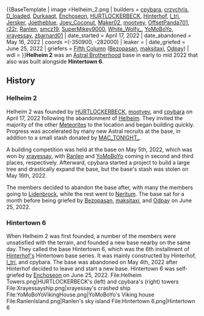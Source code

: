 {{BaseTemplate
| image =Helheim_2.png
| builders = [cpybara](https://2b2t.miraheze.org/wiki/cpybara), [crzychris](https://2b2t.miraheze.org/wiki/crzychris), [D_loaded](https://2b2t.miraheze.org/wiki/D_loaded), [Durkaaqt](https://2b2t.miraheze.org/wiki/Durkaaqt), [Enchoseon](https://2b2t.miraheze.org/wiki/Enchoseon), [HURTLOCKERBECK](https://2b2t.miraheze.org/wiki/HURTLOCKERBECK), [Hinterhof](https://2b2t.miraheze.org/wiki/Hinterhof), [I_tri](https://2b2t.miraheze.org/wiki/I_tri), [Jersker](https://2b2t.miraheze.org/wiki/Jersker), [Joetheblue](https://2b2t.miraheze.org/wiki/Joetheblue), [Joey_Coconut](https://2b2t.miraheze.org/wiki/Joey_Coconut), [Maker02](https://2b2t.miraheze.org/wiki/Maker02), [mootvey](https://2b2t.miraheze.org/wiki/mootvey), [OffsetPanda701](https://2b2t.miraheze.org/wiki/OffsetPanda701), [r22r](https://2b2t.miraheze.org/wiki/r22r), [Ranlen](https://2b2t.miraheze.org/wiki/Ranlen), [smcz19](https://2b2t.miraheze.org/wiki/smcz19), [SuperMikey9000](https://2b2t.miraheze.org/wiki/SuperMikey9000), [White_Wolfy_](https://2b2t.miraheze.org/wiki/White_Wolfy_), [YoMoBoYo](https://2b2t.miraheze.org/wiki/YoMoBoYo), [xrayessay](https://2b2t.miraheze.org/wiki/xrayessay), [zbarnard01](https://2b2t.miraheze.org/wiki/zbarnard01)
| date_started = April 17, 2022
| date_abandoned = May 16, 2022
| coords =(-350900, -282000)
| leaker =
| date_griefed = June 25, 2022
| griefers = [Fifth Column](https://2b2t.miraheze.org/wiki/Fifth_Column) ([Bezopasan](https://2b2t.miraheze.org/wiki/Bezopasan), [maksitaxi](https://2b2t.miraheze.org/wiki/maksitaxi), [Odpay](https://2b2t.miraheze.org/wiki/Odpay))
| wdl =
}}**Helheim 2** was an [Astral Brotherhood](https://2b2t.miraheze.org/wiki/Astral_Brotherhood) base in early to mid 2022 that also was built alongside **Hintertown 6**.
## History
### Helheim 2
Helheim 2 was founded by [HURTLOCKERBECK](https://2b2t.miraheze.org/wiki/HURTLOCKERBECK), [mootvey](https://2b2t.miraheze.org/wiki/mootvey), and [cpybara](https://2b2t.miraheze.org/wiki/cpybara) on April 17, 2022 following the abandonment of [Helheim](https://2b2t.miraheze.org/wiki/Astral_Brotherhood#Helheim_Franchise). They invited the majority of the other [Meteorites](https://2b2t.miraheze.org/wiki/Astral_Brotherhood#Ranks) to the location and began building quickly. Progress was accelerated by many new Astral recruits at the base, in addition to a small stash donated by [MAC_TONIGHT_](https://2b2t.miraheze.org/wiki/MAC_TONIGHT_).

A building competition was held at the base on May 5th, 2022, which was won by [xrayessay](https://2b2t.miraheze.org/wiki/xrayessay), with [Ranlen](https://2b2t.miraheze.org/wiki/Ranlen) and [YoMoBoYo](https://2b2t.miraheze.org/wiki/YoMoBoYo) coming in second and third places, respectively. Afterward, cpybara started a project to build a large tree and drastically expand the base, but the base's stash was stolen on May 16th, 2022.

The members decided to abandon the base after, with many the members going to [Lidenbrock](https://2b2t.miraheze.org/wiki/Lidenbrock), while the rest went to [Neritum](https://2b2t.miraheze.org/wiki/Astral_Brotherhood#Helheim_Franchise). The base sat for a month before being griefed by [Bezopasan](https://2b2t.miraheze.org/wiki/Bezopasan), [maksitaxi](https://2b2t.miraheze.org/wiki/maksitaxi), and [Odpay](https://2b2t.miraheze.org/wiki/Odpay) on June 25, 2022.

### Hintertown 6
When Helheim 2 was first founded, a number of the members were unsatisfied with the terrain, and founded a new base nearby on the same day. They called the base Hintertown 6, which was the 6th installment of [Hinterhof's](https://2b2t.miraheze.org/wiki/Hinterhof) Hintertown base series. It was mainly constructed by Hinterhof, [I_tri](https://2b2t.miraheze.org/wiki/I_tri), and cpybara. The base was abandoned on May 4th, 2022 after Hinterhof decided to leave and start a new base. Hintertown 6 was self-griefed by [Enchoseon](https://2b2t.miraheze.org/wiki/Enchoseon) on June 25, 2022.
<gallery>
File:Helheim Towers.png|HURTLOCKERBECK's (left) and cpybara's (right) towers
File:Xrayessayship.png|xrayessay's crashed ship
File:YoMoBoYoVikingHouse.png|YoMoBoYo's Viking house
File:RanlenIsland.png|Ranlen's sky island
File:Hintertown 6.png|Hintertown 6
</gallery>